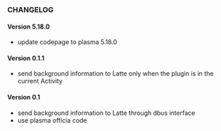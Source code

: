 ### CHANGELOG

#### Version 5.18.0

* update codepage to plasma 5.18.0

#### Version 0.1.1

* send background information to Latte only when the plugin is in the current Activity

#### Version 0.1

* send background information to Latte through dbus interface
* use plasma officia code
